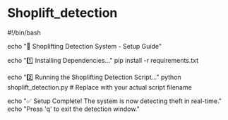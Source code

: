 # Shoplift_detection
#!/bin/bash

echo "📌 Shoplifting Detection System - Setup Guide"

echo "1️⃣ Installing Dependencies..."
pip install -r requirements.txt

echo "2️⃣ Running the Shoplifting Detection Script..."
python shoplift_detection.py  # Replace with your actual script filename

echo "✅ Setup Complete! The system is now detecting theft in real-time."
echo "Press 'q' to exit the detection window."
